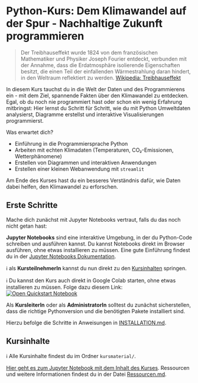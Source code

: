 # Python-Kurs: Dem Klimawandel auf der Spur - Nachhaltige Zukunft programmieren

> Der Treibhauseffekt wurde 1824 von dem französischen Mathematiker und Physiker Joseph Fourier
entdeckt, verbunden mit der Annahme, dass die Erdatmosphäre isolierende Eigenschaften besitzt,
die einen Teil der einfallenden Wärmestrahlung daran hindert, in den Weltraum reflektiert zu
werden. [Wikipedia: Treibhauseffekt](https://de.wikipedia.org/wiki/Treibhauseffekt)

In diesem Kurs tauchst du in die Welt der Daten und des Programmierens ein - mit dem Ziel, spannende Fakten über den
Klimawandel zu entdecken. Egal, ob du noch nie programmiert hast oder schon ein wenig Erfahrung mitbringst: Hier lernst
du Schritt für Schritt, wie du mit Python Umweltdaten analysierst, Diagramme erstellst und interaktive Visualisierungen
programmierst.

Was erwartet dich?

- Einführung in die Programmiersprache Python
- Arbeiten mit echten Klimadaten (Temperaturen, CO₂-Emissionen, Wetterphänomene)
- Erstellen von Diagrammen und interaktiven Anwendungen
- Erstellen einer kleinen Webanwendung mit `streamlit`

Am Ende des Kurses hast du ein besseres Verständnis dafür, wie Daten dabei helfen, den Klimawandel zu erforschen.

## Erste Schritte

Mache dich zunächst mit Jupyter Notebooks vertraut, falls du das noch nicht getan hast:

**Jupyter Notebooks** sind eine
interaktive Umgebung, in der du Python-Code schreiben und ausführen kannst. Du kannst Notebooks direkt im Browser
ausführen, ohne etwas installieren zu müssen. Eine gute Einführung findest du in
der [Jupyter Notebooks Dokumentation](https://jupyter.org/documentation).

ℹ️ als **KursteilnehmerIn** kannst du nun direkt zu den [Kursinhalten](#kursinhalte) springen.

ℹ️ Du kannst den Kurs
auch direkt in Google Colab starten, ohne etwas installieren zu müssen. Folge dazu diesem Link:
[![Open Quickstart Notebook](https://colab.research.google.com/assets/colab-badge.svg)](https://colab.research.google.com/github/matthiasprobst/python-kurs-klimawandel-auf-der-spur/blob/main/kursmaterial/Inhaltsverzeichnis.ipynb)

Als **KursleiterIn** oder als **AdministratorIn** solltest du zunächst sicherstellen, dass die richtige Pythonversion
und die benötigten Pakete installiert sind.

Hierzu befolge die Schritte in Anweisungen in [INSTALLATION.md](INSTALLATION.md).

## Kursinhalte

ℹ️ Alle Kursinhalte findest du im Ordner `kursmaterial/`.

[Hier geht es zum Jupyter Notebook mit dem Inhalt des Kurses](kursmaterial/Inhaltsverzeichnis.ipynb).
Ressourcen und weitere Informationen findest du in der Datei [Ressourcen.md](kursmaterial/Ressourcen.md).